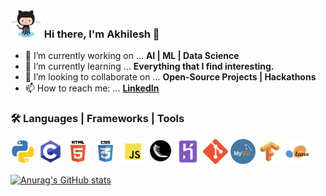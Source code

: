 ### <img src="https://github.com/AkhileshThite/Portfolio/blob/master/Logos/octocat.png" width="50" height="45"></img> Hi there, I'm Akhilesh 👋

- 🔭 I’m currently working on ... **AI | ML | Data Science**
- 🌱 I’m currently learning ... **Everything that I find interesting.**
- 🔗 I’m looking to collaborate on ... **Open-Source Projects | Hackathons**
- 📫 How to reach me: ... **[LinkedIn](https://www.linkedin.com/in/akhileshthite/)**

### 🛠️ Languages | Frameworks | Tools
<img src="https://github.com/AkhileshThite/Portfolio/blob/master/Logos/python.png" width="40" height="40"></img>
<img src="https://github.com/AkhileshThite/Portfolio/blob/master/Logos/c.png" width="40" height="40"></img>
<img src="https://github.com/AkhileshThite/Portfolio/blob/master/Logos/html.png" width="40" height="40"></img>
<img src="https://github.com/AkhileshThite/Portfolio/blob/master/Logos/css.png" width="40" height="40"></img>
<img src="https://github.com/AkhileshThite/Portfolio/blob/master/Logos/js.png" width="40" height="40"></img>
<img src="https://github.com/AkhileshThite/Portfolio/blob/master/Logos/flask.png" width="40" height="40"></img>
<img src="https://github.com/AkhileshThite/Portfolio/blob/master/Logos/heroku.png" width="40" height="40"></img>
<img src="https://github.com/AkhileshThite/Portfolio/blob/master/Logos/git.png" width="40" height="40"></img>
<img src="https://github.com/AkhileshThite/Portfolio/blob/master/Logos/mysql.png" width="40" height="40"></img>
<img src="https://github.com/AkhileshThite/Portfolio/blob/master/Logos/tf.png" width="40" height="40"></img>
<img src="https://github.com/AkhileshThite/Portfolio/blob/master/Logos/scikit.png" width="40" height="40"></img>

[![Anurag's GitHub stats](https://github-readme-stats.vercel.app/api?username=akhileshthite&theme=radical)](https://github.com/akhileshthite)
